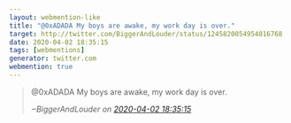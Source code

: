 ```yaml
---
layout: webmention-like
title: "@0xADADA My boys are awake, my work day is over."
target: http://twitter.com/BiggerAndLouder/status/1245820054954016768
date: 2020-04-02 18:35:15
tags: [webmentions]
generator: twitter.com
webmention: true
---
```




<blockquote class="external-citation">
  <p>
    @0xADADA My boys are awake, my work day is over.
  </p>
  <cite>‒<span class="p-author p-name">BiggerAndLouder</span>
    on
    <a href="http://twitter.com/BiggerAndLouder/status/1245820054954016768" rel="external nofollow" target="_blank">2020-04-02 18:35:15</a>
  </cite>
</blockquote>



